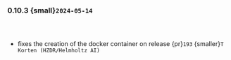### 0.10.3 {small}`2024-05-14`

```{rubric} Features
```

```{rubric} Performance
```

```{rubric} Bug fixes
```
* fixes the creation of the docker container on release {pr}`193` {smaller}`T Korten (HZDR/Helmholtz AI)`


```{rubric} Misc
```
